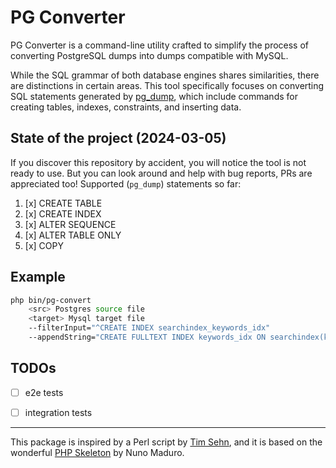 # PG Converter

PG Converter is a command-line utility crafted to simplify the process of converting PostgreSQL dumps into dumps compatible with MySQL.

While the SQL grammar of both database engines shares similarities, there are distinctions in certain areas. This tool specifically focuses on converting SQL statements generated by [pg_dump](https://www.postgresql.org/docs/current/app-pgdump.html), which include commands for creating tables, indexes, constraints, and inserting data.


## State of the project (2024-03-05)

If you discover this repository by accident, you will notice the tool is not ready to use. But you can look around and help with bug reports, PRs are appreciated too!
Supported (`pg_dump`) statements so far: 

1. [x] CREATE TABLE
2. [x] CREATE INDEX
3. [x] ALTER SEQUENCE
4. [x] ALTER TABLE ONLY
5. [x] COPY


## Example 

```bash
php bin/pg-convert 
    <src> Postgres source file
    <target> Mysql target file
    --filterInput="^CREATE INDEX searchindex_keywords_idx"
    --appendString="CREATE FULLTEXT INDEX keywords_idx ON searchindex(keywords);"
```




## TODOs

- [ ] e2e tests
- [ ] integration tests



---

This package is inspired by a Perl script by [Tim Sehn](https://github.com/dolthub/pg2mysql), and it is 
based on the wonderful [PHP Skeleton](https://github.com/nunomaduro/skeleton-php/) by Nuno Maduro. 

